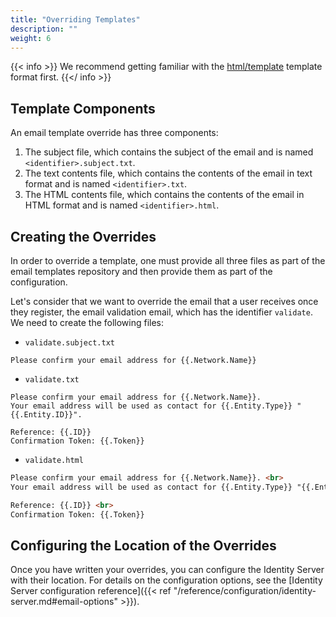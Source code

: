 ```yaml
---
title: "Overriding Templates"
description: ""
weight: 6
---
```


{{< info >}} We recommend getting familiar with the [html/template](https://golang.org/pkg/html/template/) template format first. {{</ info >}}

## Template Components

An email template override has three components:

1. The subject file, which contains the subject of the email and is named `<identifier>.subject.txt`. 
2. The text contents file, which contains the contents of the email in text format and is named `<identifier>.txt`.
3. The HTML contents file, which contains the contents of the email in HTML format and is named `<identifier>.html`.


## Creating the Overrides

In order to override a template, one must provide all three files as part of the email templates repository and then provide them as part of the configuration.

Let's consider that we want to override the email that a user receives once they register, the email validation email, which has the identifier `validate`. We need to create the following files:


- `validate.subject.txt`
```text
Please confirm your email address for {{.Network.Name}}
```
- `validate.txt`
```text
Please confirm your email address for {{.Network.Name}}.
Your email address will be used as contact for {{.Entity.Type}} "{{.Entity.ID}}". 

Reference: {{.ID}}
Confirmation Token: {{.Token}}
```
- `validate.html`
```html
Please confirm your email address for {{.Network.Name}}. <br> 
Your email address will be used as contact for {{.Entity.Type}} "{{.Entity.ID}}". <br> <br> 

Reference: {{.ID}} <br> 
Confirmation Token: {{.Token}}
```

## Configuring the Location of the Overrides

Once you have written your overrides, you can configure the Identity Server with their location. For details on the configuration options, see the [Identity Server configuration reference]({{< ref "/reference/configuration/identity-server.md#email-options" >}}).
